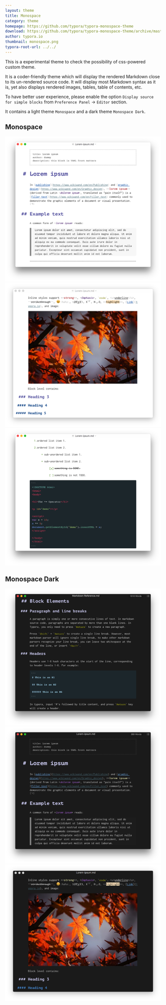 ```yaml
---
layout: theme
title: Monospace
category: theme
homepage: https://github.com/typora/typora-monospace-theme
download: https://github.com/typora/typora-monospace-theme/archive/master.zip
author: typora.io
thumbnail: monospace.png
typora-root-url: ../../
---
```


This is a experimental theme to check the possibility of css-powered custom theme.

It is a coder-friendly theme which will display the rendered Markdown close to its un-rendered source code. It will display most Markdown syntax as it is, yet also displays rendered images, tables, table of contents, etc.

To have better user experience, please enable the option `Display source for simple blocks` from `Preference Panel` -> `Editor` section.

It contains a light theme `Monospace` and a dark theme `Monospace Dark`.

## Monospace

![Snip20160917_1](/media/theme/monospace/Snip20160917_1.png) ![Snip20160917_2](/media/theme/monospace/Snip20160917_2.png) ![Snip20160917_3](/media/theme/monospace/Snip20160917_3.png)

## Monospace Dark

 ![Snip20160917_7](/media/theme/monospace/Snip20160917_7.png) ![Snip20160917_4](/media/theme/monospace/Snip20160917_4.png) ![Snip20160917_5](/media/theme/monospace/Snip20160917_5.png)